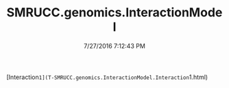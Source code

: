 ﻿---
title: SMRUCC.genomics.InteractionModel
date: 7/27/2016 7:12:43 PM
---

[Interaction`1](T-SMRUCC.genomics.InteractionModel.Interaction`1.html)
